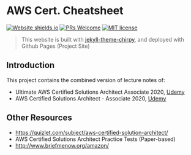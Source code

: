 # AWS Cert. Cheatsheet

[![Website shields.io](https://img.shields.io/website-up-down-green-red/http/shields.io.svg?style=flat-square)](http://shields.io/)
[![PRs Welcome](https://img.shields.io/badge/PRs-welcome-brightgreen.svg?style=flat-square)](http://makeapullrequest.com)
[![MIT license](https://img.shields.io/badge/License-MIT-brightgreen.svg?style=flat-square)](https://lbesson.mit-license.org/)

> This website is built with [jekyll-theme-chirpy](https://github.com/cotes2020/jekyll-theme-chirpy), and deployed with Github Pages (Project Site)

## Introduction

This project contains the combined version of lecture notes of:

- Ultimate AWS Certified Solutions Architect Associate 2020, [Udemy](https://www.udemy.com/course/aws-certified-solutions-architect-associate-saa-c02/)
- AWS Certified Solutions Architect - Associate 2020, [Udemy](https://www.udemy.com/course/aws-certified-solutions-architect-associate/)


## Other Resources

- https://quizlet.com/subject/aws-certified-solution-architect/
- AWS Certified Solutions Architect Practice Tests (Paper-based)
- http://www.briefmenow.org/amazon/
